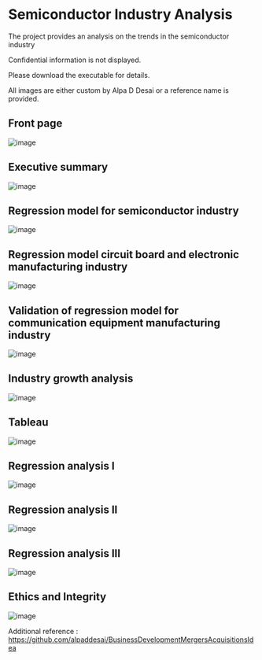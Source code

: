 # Semiconductor Industry Analysis

The project provides an analysis on the trends in the semiconductor industry

Confidential information is not displayed.

Please download the executable for details.

All images are either custom by Alpa D Desai or a reference name is provided.

## Front page
![image](image.png)

## Executive summary
![image](image1.png)

## Regression model for semiconductor industry
![image](image2.png)

## Regression model circuit board and electronic manufacturing industry
![image](image3.png)

## Validation of regression model for communication equipment manufacturing industry
![image](image4.png)

## Industry growth analysis
![image](image5.png)

## Tableau
![image](image6.png)

## Regression analysis I
![image](image7.png)

## Regression analysis II
![image](image8.png)

## Regression analysis III
![image](image9.png)

## Ethics and Integrity
![image](EthicsandExcellence.png)

Additional reference : https://github.com/alpaddesai/BusinessDevelopmentMergersAcquisitionsIdea
